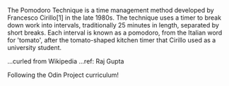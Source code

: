 The Pomodoro Technique is a time management method developed by Francesco Cirillo[1] in the late 1980s.
The technique uses a timer to break down work into intervals, traditionally 25 minutes in length, separated
by short breaks. Each interval is known as a pomodoro, from the Italian word for 'tomato',
after the tomato-shaped kitchen timer that Cirillo used as a university student.

...curled from Wikipedia
...ref: Raj Gupta

Following the Odin Project curriculum!
